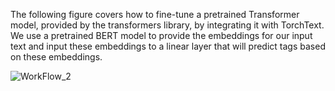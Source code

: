 The following figure covers how to fine-tune a pretrained Transformer model, provided by the transformers library, by integrating it with TorchText. We use a pretrained BERT model to provide the embeddings for our input text and input these embeddings to a linear layer that will predict tags based on these embeddings.

![WorkFlow_2](https://user-images.githubusercontent.com/73403859/121178050-601e1f80-c85e-11eb-850c-337e22d5fa08.png)

